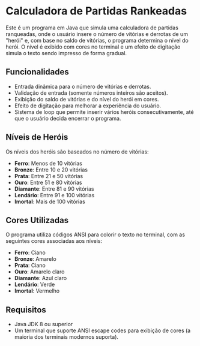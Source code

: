 # Calculadora de Partidas Rankeadas

Este é um programa em Java que simula uma calculadora de partidas ranqueadas, onde o usuário insere o número de vitórias e derrotas de um "herói" e, com base no saldo de vitórias, o programa determina o nível do herói. O nível é exibido com cores no terminal e um efeito de digitação simula o texto sendo impresso de forma gradual.

## Funcionalidades

- Entrada dinâmica para o número de vitórias e derrotas.
- Validação de entrada (somente números inteiros são aceitos).
- Exibição do saldo de vitórias e do nível do herói em cores.
- Efeito de digitação para melhorar a experiência do usuário.
- Sistema de loop que permite inserir vários heróis consecutivamente, até que o usuário decida encerrar o programa.

## Níveis de Heróis

Os níveis dos heróis são baseados no número de vitórias:

- **Ferro**: Menos de 10 vitórias
- **Bronze**: Entre 10 e 20 vitórias
- **Prata**: Entre 21 e 50 vitórias
- **Ouro**: Entre 51 e 80 vitórias
- **Diamante**: Entre 81 e 90 vitórias
- **Lendário**: Entre 91 e 100 vitórias
- **Imortal**: Mais de 100 vitórias

## Cores Utilizadas

O programa utiliza códigos ANSI para colorir o texto no terminal, com as seguintes cores associadas aos níveis:

- **Ferro**: Ciano
- **Bronze**: Amarelo
- **Prata**: Ciano
- **Ouro**: Amarelo claro
- **Diamante**: Azul claro
- **Lendário**: Verde
- **Imortal**: Vermelho

## Requisitos

- Java JDK 8 ou superior
- Um terminal que suporte ANSI escape codes para exibição de cores (a maioria dos terminais modernos suporta).


